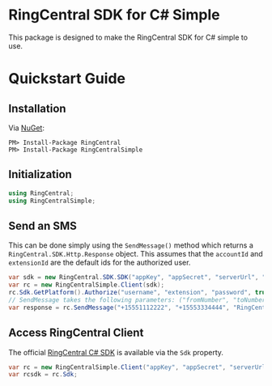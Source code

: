 # RingCentral SDK for C# Simple

This package is designed to make the RingCentral SDK for C# simple to use.

# Quickstart Guide

## Installation

Via [NuGet](https://www.nuget.org/packages/RingCentralSimple/):

```
PM> Install-Package RingCentral
PM> Install-Package RingCentralSimple
```

## Initialization

```csharp
using RingCentral;
using RingCentralSimple;
```

## Send an SMS

This can be done simply using the `SendMessage()` method which returns a `RingCentral.SDK.Http.Response` object. This assumes that the `accountId` and `extensionId` are the default ids for the authorized user.

```csharp
var sdk = new RingCentral.SDK.SDK("appKey", "appSecret", "serverUrl", "appName", "appVersion");
var rc = new RingCentralSimple.Client(sdk);
rc.Sdk.GetPlatform().Authorize("username", "extension", "password", true);
// SendMessage takes the following parameters: ("fromNumber", "toNumber", "message")
var response = rc.SendMessage("+15551112222", "+15553334444", "RingCentral SMS via C#");
```

## Access RingCentral Client

The official [RingCentral C# SDK](https://github.com/ringcentral/ringcentral-csharp) is available via the `Sdk` property.

```csharp
var rc = new RingCentralSimple.Client("appKey", "appSecret", "serverUrl");
var rcsdk = rc.Sdk;
```